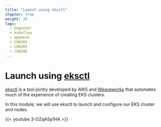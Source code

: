 ```yaml
---
title: "Launch using eksctl"
chapter: true
weight: 30
tags:
  - beginner
  - kubeflow
  - appmesh
  - CON203
  - CON205
  - CON206
---
```


# Launch using [eksctl](https://eksctl.io/)

[eksctl](https://eksctl.io) is a tool jointly developed by AWS and [Weaveworks](https://weave.works) that automates much of
the experience of creating EKS clusters.

In this module, we will use eksctl to launch and configure our EKS cluster and nodes.

{{< youtube 3-OZqA5p1HA >}}
